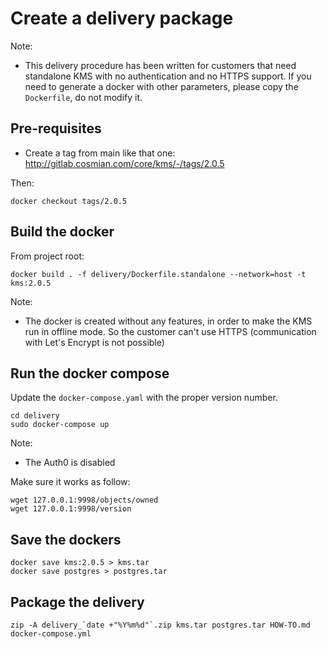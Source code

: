 # Create a delivery package

Note:
- This delivery procedure has been written for customers that need standalone KMS with no authentication and no HTTPS support.
If you need to generate a docker with other parameters, please copy the `Dockerfile`, do not modify it.

## Pre-requisites

- Create a tag from main like that one: http://gitlab.cosmian.com/core/kms/-/tags/2.0.5

Then:

```
docker checkout tags/2.0.5
```

## Build the docker

From project root:

```
docker build . -f delivery/Dockerfile.standalone --network=host -t kms:2.0.5
```

Note:
- The docker is created without any features, in order to make the KMS run in offline mode. So the customer can't use HTTPS (communication with Let's Encrypt is not possible)

## Run the docker compose

Update the `docker-compose.yaml` with the proper version number.

```
cd delivery
sudo docker-compose up
```

Note:
- The Auth0 is disabled

Make sure it works as follow:

```
wget 127.0.0.1:9998/objects/owned
wget 127.0.0.1:9998/version
```

## Save the dockers

```
docker save kms:2.0.5 > kms.tar
docker save postgres > postgres.tar
```

## Package the delivery

```
zip -A delivery_`date +"%Y%m%d"`.zip kms.tar postgres.tar HOW-TO.md docker-compose.yml
```
